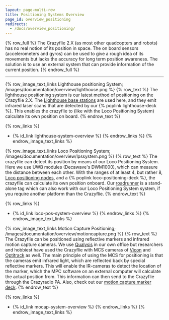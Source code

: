 ```yaml
---
layout: page-multi-row
title: Positioning Systems Overview
page_id: overview_positioning
redirects:
  - /docs/overview_positioning/
---
```


{% row_full %}
The Crazyflie 2.X (as most other quadcopters and robots) has no real notion of
its position in space. The on board sensors (accelerometers and gyros) can be
used to give a rough idea of its movements but lacks the accuracy for long term
position awareness. The solution is to use an external system that can provide
information of the current position.
{% endrow_full %}

---

{% row_image_text_links Lighthouse positioning System; /images/documentation/overview/lighthouse.png %}
{% row_text %}
The lighthouse positioning system is our latest method of positioning on the Crazyflie 2.X. The [Lighthouse base stations](https://store.bitcraze.io/products/lighthouse-v2-base-station) are used here, and they emit infrared laser scans that are detected by our {% poplink lighthouse-deck %}. This enables the crazyflie to (like with the Loco Positioning System) calculate its own position on board.
{% endrow_text %}

{% row_links %}
* {% id_link lighthouse-system-overview %}
{% endrow_links %}
{% endrow_image_text_links %}


{% row_image_text_links Loco Positioning System; /images/documentation/overview/lpssystem.png %}
{% row_text %}
The crazyflie can detect its position by means of our Loco Positioning System. Here we use UWB modules (Decawave's DWM1000), which can measure the distance between each other. With the ranges of at least 4, but rather 8, [Loco positioning nodes](https://store.bitcraze.io/collections/positioning/products/loco-positioning-node), and a {% poplink loco-positioning-deck %}, the crazyflie can calculate its own position onboard. Our [roadrunner](https://store.bitcraze.io/collections/positioning/products/roadrunner) is a stand-alone tag which can also work with our Loco Positioning System system, if you require another platform than the Crazyflie.
{% endrow_text %}

{% row_links %}
* {% id_link loco-pos-system-overview %}
{% endrow_links %}
{% endrow_image_text_links %}


{% row_image_text_links Motion Capture Positioning; /images/documentation/overview/motioncapture.png %}
{% row_text %}
The Crazyflie can be positioned using reflective markers and infrared motion capture cameras. We use [Qualysis](https://www.qualisys.com/) in our own office but researchers and hobbiest have used the Crazyflie with MCS cameras of [Vicon](https://www.vicon.com/) and [Optitrack](https://optitrack.com/) as well. The main principle of using the MCS for positioning is that the cameras emit infrared light, which are reflected back by special reflective markers. This will enable the IR-cameras to detect the location of the marker, which the MPC software on an external computer will calculate the actual position from. This information can then send to the Crazyflie through the Crazyradio PA. Also, check out our [motion capture marker deck](https://store.bitcraze.io/collections/decks/products/motion-capture-marker-deck).
{% endrow_text %}

{% row_links %}
* {% id_link mocap-system-overview %}
{% endrow_links %}
{% endrow_image_text_links %}

